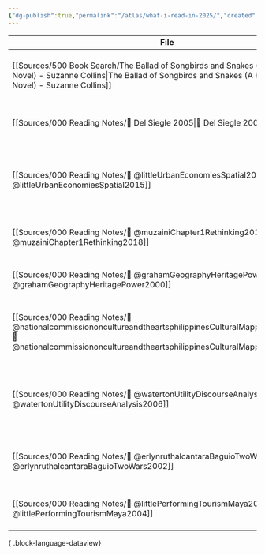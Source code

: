 ```yaml
---
{"dg-publish":true,"permalink":"/atlas/what-i-read-in-2025/","created":"2025-04-23T08:56:44.183+08:00","updated":"2025-05-28T11:18:35.237+08:00"}
---
```



| File                                                                                                                                                                                            | Cover                                                                                                                                                                                                    | Title                                                                                          | Yr   |
| ----------------------------------------------------------------------------------------------------------------------------------------------------------------------------------------------- | -------------------------------------------------------------------------------------------------------------------------------------------------------------------------------------------------------- | ---------------------------------------------------------------------------------------------- | ---- |
| [[Sources/500 Book Search/The Ballad of Songbirds and Snakes (A Hunger Games Novel) - Suzanne Collins\|The Ballad of Songbirds and Snakes (A Hunger Games Novel) - Suzanne Collins]]         | ![cover\|80](http://books.google.com/books/content?id=NrahDwAAQBAJ&printsec=frontcover&img=1&zoom=1&edge=curl&source=gbs_api)                                                                            | The Ballad of Songbirds and Snakes (A Hunger Games Novel)                                      | 2020 |
| [[Sources/000 Reading Notes/📖 Del Siegle 2005\|📖 Del Siegle 2005]]                                                                                                                         | ![cover\|80](https://m.media-amazon.com/images/I/41xwLfSJ5WL._SY445_SX342_.jpg)                                                                                                                          | Developing mentorship programs for gifted students                                             | 2005 |
| [[Sources/000 Reading Notes/📖 @littleUrbanEconomiesSpatial2015\|📖 @littleUrbanEconomiesSpatial2015]]                                                                                       | ![cover\|80](\-)                                                                                                                                                                                         | Urban Economies and Spatial Governmentalities in the World Heritage City of Antigua, Guatemala | 2015 |
| [[Sources/000 Reading Notes/📖 @muzainiChapter1Rethinking2018\|📖 @muzainiChapter1Rethinking2018]]                                                                                           | ![cover\|80](https://www.e-elgar.com/shop/media/catalog/product/cache/01c740ac49768798d3ac9bd0cdac340f/9/7/9781788110730.jpg)                                                                            | Chapter 1: Rethinking heritage, but ‘from below’                                               | 2018 |
| [[Sources/000 Reading Notes/📖 @grahamGeographyHeritagePower2000\|📖 @grahamGeographyHeritagePower2000]]                                                                                     | ![cover\|80](https://images.routledge.com/common/jackets/crclarge/978034067/9780340677780.jpg)                                                                                                           | A geography of heritage : power, culture, and economy                                          | 2000 |
| [[Sources/000 Reading Notes/📖 @nationalcommissiononcultureandtheartsphilippinesCulturalMappingToolkit2019\|📖 @nationalcommissiononcultureandtheartsphilippinesCulturalMappingToolkit2019]] | ![cover\|80](https://talapamana.ncca.gov.ph/images/2022/07/04/o1.jpg)                                                                                                                                    | Cultural Mapping Toolkit: A Guide for Participatory Cultural Mapping in Local Communities      | 2019 |
| [[Sources/000 Reading Notes/📖 @watertonUtilityDiscourseAnalysis2006\|📖 @watertonUtilityDiscourseAnalysis2006]]                                                                             | ![cover\|80](https://i1.rgstatic.net/publication/240530112_The_Utility_of_Discourse_Analysis_to_Heritage_Studies_The_Burra_Charter_and_Social_Inclusion/links/561757a208ae1a8880036cb2/largepreview.png) | The Utility of Discourse Analysis to Heritage Studies: The Burra Charter and Social Inclusion  | 2006 |
| [[Sources/000 Reading Notes/📖 @erlynruthalcantaraBaguioTwoWars2002\|📖 @erlynruthalcantaraBaguioTwoWars2002]]                                                                               | ![cover\|80](https://cdn.aaa.org.hk/w500/physical_collection/2589E59-893B-43FB-8D96-5BA2B49A3.jpg)                                                                                                       | Baguio Between Two Wars: The Creation and Destruction of a Summer Capital                      | 2002 |
| [[Sources/000 Reading Notes/📖 @littlePerformingTourismMaya2004\|📖 @littlePerformingTourismMaya2004]]                                                                                       | ![cover\|80](\-)                                                                                                                                                                                         | Performing Tourism: Maya Women's Strategies                                                    | 2004 |

{ .block-language-dataview}
